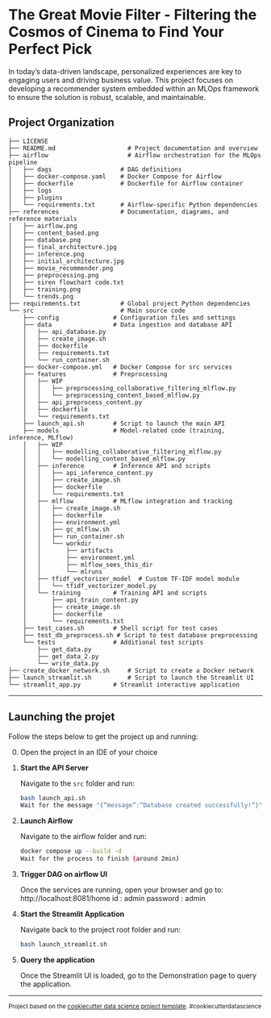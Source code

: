 The Great Movie Filter - Filtering the Cosmos of Cinema to Find Your Perfect Pick
==============================

In today’s data-driven landscape, personalized experiences are key to engaging users and driving business value. This project focuses on developing a recommender system embedded within an MLOps framework to ensure the solution is robust, scalable, and maintainable.


Project Organization
------------

    ├── LICENSE                     
    ├── README.md                    # Project documentation and overview
    ├── airflow                      # Airflow orchestration for the MLOps pipeline
    │   ├── dags                   # DAG definitions
    │   ├── docker-compose.yaml    # Docker Compose for Airflow
    │   ├── dockerfile             # Dockerfile for Airflow container
    │   ├── logs                   
    │   ├── plugins               
    │   └── requirements.txt       # Airflow-specific Python dependencies
    ├── references                 # Documentation, diagrams, and reference materials
    │   ├── airflow.png
    │   ├── content_based.png
    │   ├── database.png
    │   ├── final_architecture.jpg
    │   ├── inference.png
    │   ├── initial_architecture.jpg
    │   ├── movie_recommender.png
    │   ├── preprocessing.png
    │   ├── siren flowchart code.txt
    │   ├── training.png
    │   └── trends.png
    ├── requirements.txt           # Global project Python dependencies
    └── src                        # Main source code
        ├── config               # Configuration files and settings
        ├── data                 # Data ingestion and database API
        │   ├── api_database.py
        │   ├── create_image.sh
        │   ├── dockerfile
        │   ├── requirements.txt
        │   └── run_container.sh
        ├── docker-compose.yml   # Docker Compose for src services
        ├── features             # Preprocessing
        │   ├── WIP
        │   │   ├── preprocessing_collaborative_filtering_mlflow.py
        │   │   └── preprocessing_content_based_mlflow.py
        │   ├── api_preprocess_content.py
        │   ├── dockerfile
        │   └── requirements.txt
        ├── launch_api.sh        # Script to launch the main API
        ├── models               # Model-related code (training, inference, MLflow)
        │   ├── WIP
        │   │   ├── modelling_collaborative_filtering_mlflow.py
        │   │   └── modelling_content_based_mlflow.py
        │   ├── inference        # Inference API and scripts
        │   │   ├── api_inference_content.py
        │   │   ├── create_image.sh
        │   │   ├── dockerfile
        │   │   └── requirements.txt
        │   ├── mlflow           # MLflow integration and tracking
        │   │   ├── create_image.sh
        │   │   ├── dockerfile
        │   │   ├── environment.yml
        │   │   ├── gc_mlflow.sh
        │   │   ├── run_container.sh
        │   │   └── workdir
        │   │       ├── artifacts
        │   │       ├── environment.yml
        │   │       ├── mlflow_sees_this_dir
        │   │       └── mlruns
        │   ├── tfidf_vectorizer_model  # Custom TF-IDF model module
        │   │   └── tfidf_vectorizer_model.py
        │   └── training         # Training API and scripts
        │       ├── api_train_content.py
        │       ├── create_image.sh
        │       ├── dockerfile
        │       └── requirements.txt
        ├── test_cases.sh        # Shell script for test cases
        ├── test_db_preprocess.sh # Script to test database preprocessing
        └── tests                # Additional test scripts
            ├── get_data.py
            ├── get_data_2.py
            └── write_data.py
    ├── create_docker_network.sh     # Script to create a Docker network
    ├── launch_streamlit.sh          # Script to launch the Streamlit UI    
    └── streamlit_app.py         # Streamlit interactive application

--------

Launching the projet 
------------

Follow the steps below to get the project up and running:

0. Open the project in an IDE of your choice

1. **Start the API Server**  
   
   Navigate to the `src` folder and run:
   ```bash
   bash launch_api.sh
   Wait for the message "{“message”:“Database created successfully!“}" to appear (around 4min)


2.	**Launch Airflow**
    
    Navigate to the airflow folder and run:
    ```bash
    docker compose up --build -d
    Wait for the process to finish (around 2min)

3. **Trigger DAG on airflow UI**
    
    Once the services are running, open your browser and go to: http://localhost:8081/home
    id : admin
    password : admin
   
4. **Start the Streamlit Application**
    
    Navigate back to the project root folder and run:
    ```bash
    bash launch_streamlit.sh

5. **Query the application**
    
    Once the Streamlit UI is loaded, go to the Demonstration page to query the application.

------------

<p><small>Project based on the <a target="_blank" href="https://drivendata.github.io/cookiecutter-data-science/">cookiecutter data science project template</a>. #cookiecutterdatascience</small></p>
